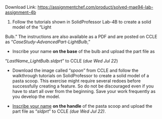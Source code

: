 Download Link: https://assignmentchef.com/product/solved-mae94-lab-assignment-4b
<br>
<ol>

 <li>Follow the tutorials shown in SolidProfessor Lab-4B to create a solid model of the “Light</li>

</ol>

Bulb.” The instructions are also available as a PDF and are posted on CCLE as “<em>CaseStudy-AdvancedPart-LightBulb</em>,”

<ul>

 <li>Inscribe your name <strong>on the base</strong> of the bulb and upload the part file as</li>

</ul>

“<em>LastName_LightBulb.sldprt</em>” to CCLE (<em>due Wed Jul 22</em>)

<ul>

 <li>Download the image called “<em>spoon</em>” from CCLE and follow the walkthrough tutorials on SolidProfessor to create a solid model of a pasta scoop. This exercise might require several redoes before successfully creating a feature. So do not be discouraged even if you have to start all over from the beginning. Save your work frequently as you develop the model.</li>

</ul>

<ul>

 <li><u>Inscribe your name</u> <strong>on the handle</strong> of the pasta scoop and upload the part file as “<em>sldprt</em>” to CCLE <em>(due Wed Jul 22)</em>.</li>

</ul>